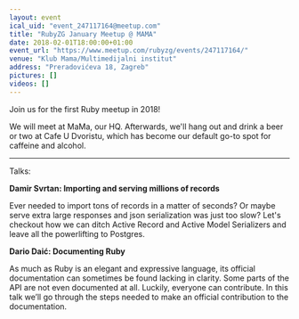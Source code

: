 ```yaml
---
layout: event
ical_uid: "event_247117164@meetup.com"
title: "RubyZG January Meetup @ MAMA"
date: 2018-02-01T18:00:00+01:00
event_url: "https://www.meetup.com/rubyzg/events/247117164/"
venue: "Klub Mama/Multimedijalni institut"
address: "Preradovićeva 18, Zagreb"
pictures: []
videos: []
---
```


Join us for the first Ruby meetup in 2018!
  
We will meet at MaMa, our HQ. Afterwards, we'll hang out and drink a beer or two at Cafe U Dvoristu, which has become our default go-to spot for caffeine and alcohol.
  
--------------
  
Talks:
  
**Damir Svrtan: Importing and serving millions of records**
  
Ever needed to import tons of records in a matter of seconds? Or maybe serve extra large responses and json serialization was just too slow? Let's checkout how we can ditch Active Record and Active Model Serializers and leave all the powerlifting to Postgres.
  
**Dario Daić: Documenting Ruby**
  
As much as Ruby is an elegant and expressive language, its official documentation can sometimes be found lacking in clarity. Some parts of the API are not even documented at all. Luckily, everyone can contribute. In this talk we’ll go through the steps needed to make an official contribution to the documentation.